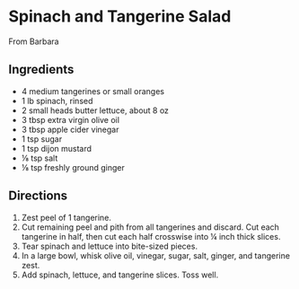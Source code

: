 # Spinach and Tangerine Salad
From Barbara

## Ingredients

* 4 medium tangerines or small oranges
* 1 lb spinach, rinsed
* 2 small heads butter lettuce, about 8 oz
* 3 tbsp extra virgin olive oil
* 3 tbsp apple cider vinegar
* 1 tsp sugar
* 1 tsp dijon mustard
* ⅛ tsp salt
* ⅛ tsp freshly ground ginger

## Directions

1.  Zest peel of 1 tangerine.
2.  Cut remaining peel and pith from all tangerines and discard. Cut each tangerine in half, then cut each half crosswise into ¼ inch thick slices.
3.  Tear spinach and lettuce into bite-sized pieces.
4.  In a large bowl, whisk olive oil, vinegar, sugar, salt, ginger, and tangerine zest.
5.  Add spinach, lettuce, and tangerine slices. Toss well.